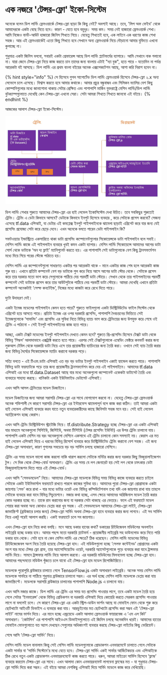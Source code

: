 # এক নজরে 'টেন্সর-ফ্লো' ইকো-সিস্টেম

অনেকে বলেন ডিপ লার্নিং ফ্রেমওয়ার্কে টেন্সর-ফ্লো ছাড়া কি কিছু নেই? অবশ্যই আছে। তবে, 'লিপ অফ ফেইথ' থেকে আমাদেরকে একটা বেছে নিতে হবে। কারণ - যেতে হবে বহুদূর। সময় কম। সময় নেই হাজারো ফ্রেমওয়ার্ক শেখা। আমি নিজেও বার্নট-আউট হাজারো জিনিস শিখতে গিয়ে। যেহেতু শিখতেই হবে, এক লাইনে এক ধরণের কাজ শেখা সহজ। আর এই ফ্রেমওয়ার্কেই এতো কিছু শিখতে হবে সেখানে অন্য ফ্রেমওয়ার্ক নিয়ে দৌড়ানো আমার যুক্তিতে এখনো কুলাচ্ছে না। 

শুধুমাত্র একটা জিনিস বলবো, সবারই একটা প্রেফারেন্স আছে ডিপ লার্নিং প্ল্যাটফর্মের ব্যাপারে। আমি সেখানে নাক গলাবো না। যারা জেনে টেন্সর-ফ্লো নিয়ে কাজ করতে চান তাদের জন্য বাংলায় এটাই "দ্যা বুক", হতে পারে - যতোদিন না পর্যন্ত আরেকটা বই আসছে। ডিপ লার্নিং এর প্রথম বাংলা বইয়ের অনেক এক্সপেকটেশন আছে, আশা করি নিরাশ হবেন না।

{% hint style="info" %}
সে হিসেবে গুগল সাপোর্টেড ডিপ লার্নিং ফ্রেমওয়ার্ক হিসেবে টেন্সর-ফ্লো ২.x অন্য লেভেলে চলে এসেছে। বিশ্বাস করতে হবে আমার কথাকে। আমার প্রচুর বন্ধুবান্ধব এবং সিলিকন ভ্যালির বেশ কিছু কোম্পানিগুলোর মধ্যে জানাশোনা থাকায় সেটার প্রেক্ষিত এবং পাশাপাশি মার্কিন যুক্তরাষ্ট্রে মেশিন লার্নিং/ডিপ লার্নিং বুটক্যাম্পগুলোতে দেখেছি কেন টেন্সর-ফ্লো এখনো সেরা। সেটা আমরা শিখতে শিখতে জানবো এই বইয়ে। 
{% endhint %}

আজকের আলাপ টেন্সর-ফ্লো ইকো-সিস্টেম। 

![&#x98F;&#x995; &#x9A8;&#x99C;&#x9B0;&#x9C7; &apos;&#x99F;&#x9C7;&#x9A8;&#x9CD;&#x9B8;&#x9B0;-&#x9AB;&#x9CD;&#x9B2;&#x9CB;&apos; &#x987;&#x995;&#x9CB;-&#x9B8;&#x9BF;&#x9B8;&#x9CD;&#x99F;&#x9C7;&#x9AE;](../.gitbook/assets/training-test.jpg)

ডিপ লার্নিং শেখার শুরুতে আমাদের টেন্সর-ফ্লো এর হাই লেভেল ইকোসিস্টেম দেখা উচিত। তবে সবকিছুর শুরুতেই ট্রেনিং।  ট্রেনিং এ ডেটা কিভাবে আসবে? ডেটাকে কিভাবে ইনপুট হিসেবে ব্যবহার , করে সেটাকে প্রসেস করবো? সেজন্য এসেছে tf.data এপিআই, যা ডেটার এই কমপ্লেক্স ইনপুট পাইপলাইনকে ঝামেলা ছাড়াই এগ্রিগেট করে যার জন্য যেই প্রসেসিং প্রযোজ্য সেটা করে ছেড়ে দেবে। এখন অনেকে বলতে পারেন ডেটা পাইপলাইন কি?

সফটওয়্যার ইন্ডাস্ট্রিতে একসারিতে থাকা ডাটা প্রসেসিং কম্পোনেন্টগুলোর সিকোয়েন্সকে ডাটা পাইপলাইন বলে সবাই। মেশিন লার্নিং কাজে এই পাইপলাইন ব্যবহার খুবই কমন একটা ব্যাপার। মেশিন লার্নিং সিকোয়েন্সে আমাদের আগের ডাটা সোর্স থেকে ডাটাকে ‘অন দ্য ফ্লাই’ ম্যানিপুলেট করতে হয়। এর পাশাপাশি সেই ডাটাগুলোকে বেশ কিছু ট্রানসফর্মেশন মধ্যে দিয়ে গিয়ে পরের স্টেজে পাঠাতে হয়। 

মেশিন লার্নিং এর কম্পোনেন্টগুলো সাধারণত একটার পর আরেকটা থাকে - মানে একটার কাজ শেষ হলে আরেকটা কাজ শুরু হয়। এখানে প্রতিটা কম্পনেন্ট বেশ বড় ডাটাকে পুল করে নিয়ে আসে আগের ডাটা স্টোর থেকে। সেটাকে প্রসেস করে তার দরকার মতো ভাগ করে সেগুলোকে পাঠিয়ে দেয় পরবর্তী ডাটা স্টোরে। সেখান থেকে তার পাইপলাইনের পরবর্তী কম্পনেন্ট সেই ডাটাকে প্রসেস করে তার আউটপুটকে পাঠিয়ে দেয় পরবর্তী ডাটা স্টোরে। আমরা দেখেছি এখানে প্রতিটা কম্পনেন্ট অনেকটাই ‘সেল্ফ কনটেইন্ড’, নিজের মধ্যে কাজটা করে রেখে দিতে পারে।

 দুটো উদাহরণ দেই। 

একটা ইমেজ মডেলের পাইপলাইন কেমন হতে পারে? শুরুতে ফাইলগুলো একটা ডিস্ট্রিবিউটেড ফাইল সিস্টেম থেকে এগ্রিগেট হয়ে আসতে পারে। প্রতিটা ইমেজ এর ওপর দরকারি প্রসেসিং, পাশাপাশি দৈবচয়নের ভিত্তিতে সেই ইমেজগুলোকে ‘সাফলিং’ এবং প্রসেসিং এর সুবিধা নিতে বিভিন্ন ব্যাচে ভাগ করে ট্রেনিংয়ের জন্য উপযুক্ত করে শেষে ওই ট্রেনিং এ পাঠানো - সেই ইনপুট পাইপলাইনের কাজ হতে পারে। 

আচ্ছা, একটা টেক্সট মডেলের ইনপুট পাইপলাইন দেখতে কেমন হবে? শুরুতে প্রি-প্রসেসিং হিসেবে টেক্সট ডাটা থেকে বিভিন্ন ‘সিম্বল’ আলাদাভাবে এক্সট্রাক্ট করতে হতে পারে। এরপর সেই টেক্সটগুলোকে এম্বেডিং ভেক্টরে কনভার্ট করার জন্য লুকআপ টেবিল থেকে দরকারি ডাটা নিয়ে এসে তার প্রয়োজনীয় ব্যাচিংয়ের জন্য তৈরি করা। ওখানে সেই ব্যাচ তৈরি করার জন্য বিভিন্ন দৈর্ঘ্যের সিকোয়েন্সকে ম্যাচিং করানো দরকার পড়ে। 

সত্যি বলতে - এই টিএফ.ডাটা এপিআই এত বড় বড় ডাটার ইনপুট পাইপলাইন একাই হ্যান্ডেল করতে পারে। পাশাপাশি বিভিন্ন ডাটা ফরম্যাটকে পড়ে তার জন্য প্রয়োজনীয় ট্রানসফর্মেশন করে দেয় এই পাইপলাইনে। আমাদের tf.data এপিআই এর মধ্যে tf.data.Dataset আছে যার মধ্যে অনেকগুলো কম্পোনেন্ট একেকটা ডাটাসেট তৈরি এবং ব্যবহারে সাহায্য করছে। খানিকটা একটা ইউনিফাইড ডেটাসেট এপিআই। 

এখন আসি আসল ট্রেনিংয়ের মডেল ডিজাইনে। 

মডেল ডিজাইনের জন্য আমরা সরাসরি টেন্সর-ফ্লো এর সাথে যোগাযোগ করবো না। যেহেতু টেন্সর-ফ্লো ফ্রেমওয়ার্ক অনেক শক্তিশালী সে কারণে সরাসরি টেন্সর-ফ্লো এর ইন্টারফেস ঝামেলাপূর্ন বলে কাজ করা কঠিন। তাই আমরা একটা হাই লেভেল এপিআই ব্যবহার করব যাতে নতুন ব্যবহারকারীদের কাছে জিনিসটা সহজ মনে হয়। সেই হাই লেভেল অ্যাপ্লিকেশন হচ্ছে কেরাস।

এখন আসি ট্রেনিং ডিস্ট্রিবিউশন স্ট্রাটেজি নিয়ে। tf.distribute.Strategy হচ্ছে টেন্সর-ফ্লো এর একটা এপিআই যার মাধ্যমে অনেকগুলো সিপিইউ, জিপিইউ, অথবা টিপিইউ \(টেন্সর প্রসেসিং ইউনিট\) এর উপর ট্রেনিং চালানো যায়। পাশাপাশি একটা মেশিন নয় বরং অনেকগুলো মেশিনে একসাথে এই ট্রেনিং চালানো কোন সমস্যাই নয়। কেরাস এর মত হাই লেভেল এপিআই দিয়ে এ ধরনের বিভিন্ন রিসোর্স ব্যবহার করে ডিস্ট্রিবিউটেড ট্রেনিং করানো বেশ সহজ। এই জন্য টেন্সর-ফ্লো অসাধারণ, কারণ গুগলের সবচেয়ে বড় বড় সার্ভিস চলছে হাজারো মেশিনে। 

ট্রেনিং এর সময় মডেল ভালো কাজ করলো নাকি খারাপ করলো সেটাকে মনিটর করার জন্য দরকার কিছু ভিজুয়ালাইজেশন টুল। সে দিক থেকে টেন্সর-বোর্ড অসাধারণ। ট্রেনিং এর সময় যে লগ জেনারেট হয় সেই লগ  থেকে চমৎকার ডেটা ভিজুয়ালাইজেশন দিতে পারে এই টেন্সর-বোর্ড।

এখন আসি “সেভডমডেল” নিয়ে। আমাদের টেন্সর-ফ্লো মডেলকে বিভিন্ন সময় বিভিন্ন কাজে ব্যবহার করতে চাইলে সেটাকে একটা ইউনিভার্সাল ফরম্যাটে রাখতে পারলে কাজের সুবিধা হয়। আমাদের পুরো টেন্সর-ফ্লো প্রোগ্রামকে একটা জায়গায় ‘সেভ’ করে রাখা - যার মধ্যে ডাটার ওয়েট এবং বিভিন্ন কম্পিউটেশনাল তথ্য যদি এক জায়গায় রাখা যায় তাহলে সেটাকে ব্যবহার করা যাবে বিভিন্ন সিচুয়েশনে। মজার কথা হচ্ছে, এসব ক্ষেত্রে আমাদের অরিজিনাল মডেল তৈরি করার কোড দরকার হচ্ছে না। তাকে রান করানোর জন্য যা দরকার সেটা থাকছে এর ভেতরে। ফলে এই ফরম্যাটে মডেল শেয়ার করা অথবা অন্য কোথাও ডেপ্লয় করা খুব সহজ। এই  সেভডমডেল আমাদের টেন্সর-ফ্লো লাইট, টেন্সর-ফ্লো জাভাস্ক্রিপ্ট \(ব্রাউজারে চলার জন্য\) টেন্সর-ফ্লো সার্ভিং অথবা টেন্সর-ফ্লো হাবে ব্যবহার করার জন্য লাগবে। এই সব সার্ভিস নিয়ে একটু পরেই আলাপ করছি। একই ফরম্যাটে চলে সব জায়গায়। 

এখন টেন্সর-ফ্লো হাব নিয়ে কথা বলছি। মনে আছে ডকার হাবের কথা? ডকারের রিইউজেবল মডিউলের অনলাইন লাইব্রেরি হচ্ছে ডকার হাব। আমার পছন্দ মতো দরকারি প্ল্যাটফর্ম - প্রয়োজনীয় লাইব্রেরি সহ ডাউনলোড করে নিতে পারি  ডকার হাব থেকে। সেটা হবে না কেন মেশিন লার্নিং এর ক্ষেত্রে? ঠিক ধরেছেন। মেশিন লার্নিং মডেলের বিভিন্ন রিইউজেজেবল অংশ নিয়ে তৈরি হয়েছে টেন্সর-ফ্লো হাব। এই মডিউলগুলো হচ্ছে ‘সেলফ কন্টেইনড’ প্রোগ্রামের একটা অংশ যার মধ্যে টেন্সর ফ্লো গ্রাফ, তার অ্যাসোসিয়েটেড ওয়েট, দরকারি অ্যাসেটগুলোকে পুড়ে ব্যবহার করা যাবে ট্রান্সফার লার্নিং দিয়ে। সামনে ট্রান্সফার লার্নিং নিয়ে আলাপ করবো। এর দরকারি মডিউলের মিলনমেলা হচ্ছে টেন্সর-ফ্লো হাব। আমাদের পছন্দমতো মডিউল খুঁজতে চলে যাবো এই টেন্সর-ফ্লো হাব মডেল রিপোজিটরিতে। 

মডেলকে পুরোপুরি ব্রাউজারে চালাতে গেলে TensorFlow.js একটা অসাধারণ লাইব্রেরি। অনেক সময় মেশিন লার্নিং মডেলকে সার্ভারে না পাঠিয়ে শুধুমাত্র ব্রাউজারে চালানো সম্ভব। এর অর্থ হচ্ছে মেশিন লার্নিং মডেলকে ডেপ্লয় করা যায় জাভাস্ক্রিপ্টে। মডেলকে সরাসরি ব্রাউজারে চালানোর পাশাপাশি Node.js এ চালানো যায়। 

এখন আসি মজার কাজে।  ডিপ লার্নিং এর ট্রেনিং এর সময় যত প্রসেসিং পাওয়ার লাগে, তবে একটা মডেল তৈরি হয়ে গেলে সেটার ‘ইনফারেন্স’ থেকে বিভিন্ন প্রেডিকশন বা দরকারি এপিআই দিয়ে কোয়েরি করতে সেরকম প্রসেসিং পাওয়ার লাগে না বললেই চলে। সে কারণে টেন্সর-ফ্লো এর একটা স্ট্রিপ-ডাউন ভার্শন আছে যা মোবাইল ফোন থেকে শুরু করে ছোটখাটো আইওটি ডিভাইস এ ব্যবহার করা যায়। আরডুইনোর মত ছোটখাটো প্রসেসিং করা সম্ভব এই ‘টেন্সর-ফ্লো লাইট’ নামের ভার্সন দিয়ে। এর মানে হচ্ছে এন্ড্রয়েডে একটা আলাদা ফ্রেমওয়ার্ক ফায়ারবেজ এ ‘এম এল কিট’ অসাধারণ। ‘কোটলিন’ এর পাশাপাশি আইওএস ডিভাইসগুলোতে এই জিনিস চলছে অনেকদিন ধরেই। আমাদের হাতের মোবাইল ফোনগুলোতে যত অ্যাপ দেখছেন সেগুলোর অধিকাংশই ব্যবহার করছে টেন্সর-ফ্লো লাইটের কিছু ভেরিয়েন্ট।

শেষে আসি ‘টেন্সর-ফ্লো সার্ভিং’ নিয়ে। 

মেশিন লার্নিং মডেল বানালাম কিন্তু সেই মেশিন লার্নিং মডেলগুলোকে প্রোডাকশন এনভারমেন্টে চালাতে গেলে সেটাকে একটা সার্ভার বা ‘সার্ভিং সিস্টেমে’র মধ্যে যেতে হবে। টেন্সর-ফ্লো সার্ভিং একই সার্ভার আর্কিটেকচার এবং এপিআইকে ঠিক রেখে নতুন একটা প্রোডাকশন এনভায়রনমেন্টে কাজ করতে পারে। ধরুন, আমরা মাইক্রো সার্ভিস হিসেবে ‘ফ্লাস্ক’ ব্যবহার করতাম টেন্সর-ফ্লো এর সাথে। এখন আলাদা কোন এনভায়রনমেন্ট লাগবেনা ফ্লাস্কের মত - যা শুধুমাত্র টেন্সর-ফ্লো সার্ভিং দিয়ে করা সম্ভব। এই বইয়ে আমরা বেশকিছু এপিআই দিয়ে সার্ভিং মডেলে কাজ করে দেখিয়েছি।



